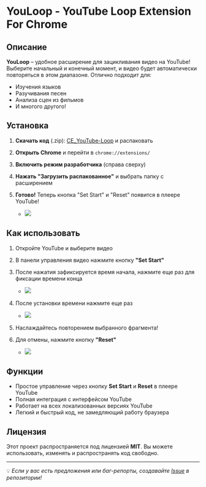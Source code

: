 # YouLoop - YouTube Loop Extension For Chrome

## Описание
**YouLoop** – удобное расширение для зацикливания видео на YouTube! Выберите начальный и конечный момент, и видео будет автоматически повторяться в этом диапазоне. Отлично подходит для:
- Изучения языков 
- Разучивания песен
- Анализа сцен из фильмов
- И многого другого!

## Установка
1. **Скачать код** (.zip): [CE_YouTube-Loop](https://github.com/Lognix/CE_YouTube-Loop) и распаковать 
2. **Открыть Chrome** и перейти в `chrome://extensions/`
3. **Включить режим разработчика** (справа сверху)
4. **Нажать "Загрузить распакованное"** и выбрать папку с расширением
5. **Готово!** Теперь кнопка "Set Start" и "Reset" появится в плеере YouTube!
   
   - ![](https://github.com/user-attachments/assets/d8c78536-84c0-4569-829a-fe2447751761)


## Как использовать
1. Откройте YouTube и выберите видео 
2. В панели управления видео нажмите кнопку **"Set Start"**
3. После нажатия зафиксируется время начала, нажмите еще раз для фиксации времени конца
   
   - ![](https://github.com/user-attachments/assets/99826489-6815-46fb-8716-23ad8ec7a20c)
     
4. После установки времени нажмите еще раз
   
   - ![](https://github.com/user-attachments/assets/8d56bec9-7a85-4c93-864d-085e8fb1e13b)
     
5. Наслаждайтесь повторением выбранного фрагмента!
6. Для отмены, нажмите кнопку **"Reset"**
    
   - ![](https://github.com/user-attachments/assets/e744cb02-8ed0-40f3-b4c2-faf2514ee02e)
     

## Функции
- Простое управление через кнопку **Set Start** и **Reset** в плеере YouTube
- Полная интеграция с интерфейсом YouTube
- Работает на всех локализованных версиях YouTube
- Легкий и быстрый код, не замедляющий работу браузера

## Лицензия
Этот проект распространяется под лицензией **MIT**. Вы можете использовать, изменять и распространять код свободно.

---
💡 *Если у вас есть предложения или баг-репорты, создавайте [Issue](https://github.com/Lognix/CE_YouTube-Loop/issues) в репозитории!*
